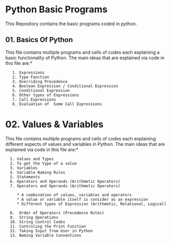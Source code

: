 # Python Basic Programs

This Repository contains the basic programs coded in python.


## 01.  Basics Of Python

  This file contains multiple programs and cells of codes each explaining a basic functionality of Python. 
  The main ideas that are explained via code in this file are:*
  
       1. Expressions
       2. Type Function
       3. Overriding Precedence
       4. Boolean Expression / Conditional Expression
       5. Conditional Expression 
       6. Other types of Expressions
       7. Call Expressions
       8. Evaluation of  Some Call Expressions


# 02. Values & Variables

  This file contains multiple programs and cells of codes each explaining different aspects of values and variables in Python.
  The main ideas that are explained via code in this file are:*
  
      1. Values and Types
      2. To get the type of a value
      3. Variables
      4. Variable Naming Rules
      5. Statements
      6. Operators and Operands (Arithmetic Operators)
      7. Operators and Operands (Arithmetic Operators)
         
         * A combination of values, variables and operators
         * A value or variable itself is consider as an expression
         * Different types of Expression (Arithmetic, Relational, Logical)
          
      8.  Order of Operators (Precedence Rules)
      9.  String Operations
      10. String Control Codes
      11. Controling the Print Function
      12. Taking Input from User in Python
      13. Naming Variable Conventions
  
